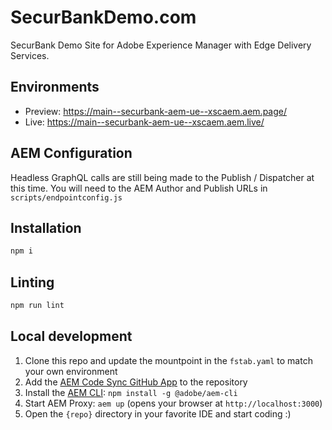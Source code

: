 # SecurBankDemo.com
SecurBank Demo Site for Adobe Experience Manager with Edge Delivery Services.

## Environments
- Preview: https://main--securbank-aem-ue--xscaem.aem.page/
- Live: https://main--securbank-aem-ue--xscaem.aem.live/

## AEM Configuration
Headless GraphQL calls are still being made to the Publish / Dispatcher at this time. 
You will need to the AEM Author and Publish URLs in `scripts/endpointconfig.js`

## Installation

```sh
npm i
```

## Linting

```sh
npm run lint
```

## Local development

1. Clone this repo and update the mountpoint in the `fstab.yaml` to match your own environment
1. Add the [AEM Code Sync GitHub App](https://github.com/apps/aem-code-sync) to the repository
1. Install the [AEM CLI](https://github.com/adobe/helix-cli): `npm install -g @adobe/aem-cli`
1. Start AEM Proxy: `aem up` (opens your browser at `http://localhost:3000`)
1. Open the `{repo}` directory in your favorite IDE and start coding :)

